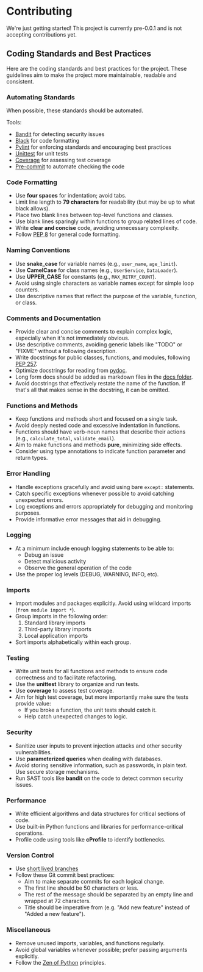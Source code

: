 # Contributing

We're just getting started! This project is currently pre-0.0.1 and is not
accepting contributions yet.

## Coding Standards and Best Practices

Here are the coding standards and best practices for the project. These
guidelines aim to make the project more maintainable, readable and consistent.

### Automating Standards

When possible, these standards should be automated.

Tools:

- [Bandit](https://bandit.readthedocs.io/) for detecting security issues
- [Black](https://black.readthedocs.io/) for code formatting
- [Pylint](https://black.readthedocs.io/) for enforcing standards and
  encouraging best practices
- [Unittest](https://docs.python.org/3/library/unittest.html) for unit tests
- [Coverage](https://coverage.readthedocs.io/) for assessing test coverage
- [Pre-commit](https://pre-commit.com/) to automate checking the code

### Code Formatting

- Use **four spaces** for indentation; avoid tabs.
- Limit line length to **79 characters** for readability (but may be up to what black allows).
- Place two blank lines between top-level functions and classes.
- Use blank lines sparingly within functions to group related lines of code.
- Write **clear and concise** code, avoiding unnecessary complexity.
- Follow [PEP 8](https://peps.python.org/pep-0008/) for general code
  formatting.

### Naming Conventions

- Use **snake_case** for variable names (e.g., `user_name`, `age_limit`).
- Use **CamelCase** for class names (e.g., `UserService`, `DataLoader`).
- Use **UPPER_CASE** for constants (e.g., `MAX_RETRY_COUNT`).
- Avoid using single characters as variable names except for simple loop
  counters.
- Use descriptive names that reflect the purpose of the variable, function, or
  class.

### Comments and Documentation

- Provide clear and concise comments to explain complex logic, especially when
  it's not immediately obvious.
- Use descriptive comments, avoiding generic labels like "TODO" or "FIXME"
  without a following description.
- Write docstrings for public classes, functions, and modules, following
  [PEP 257](https://peps.python.org/pep-0257/).
- Optimize docstrings for reading from
  [pydoc](https://docs.python.org/3/library/pydoc.html).
- Long form docs should be added as markdown files in the
  [docs folder](./docs).
- Avoid docstrings that effectively restate the name of the function. If that's
  all that makes sense in the docstring, it can be omitted.

### Functions and Methods

- Keep functions and methods short and focused on a single task.
- Avoid deeply nested code and excessive indentation in functions.
- Functions should have verb-noun names that describe their actions (e.g.,
  `calculate_total`, `validate_email`).
- Aim to make functions and methods **pure**, minimizing side effects.
- Consider using type annotations to indicate function parameter and return
  types.

### Error Handling

- Handle exceptions gracefully and avoid using bare `except:` statements.
- Catch specific exceptions whenever possible to avoid catching unexpected
  errors.
- Log exceptions and errors appropriately for debugging and monitoring
  purposes.
- Provide informative error messages that aid in debugging.

### Logging

- At a minimum include enough logging statements to be able to:
  - Debug an issue
  - Detect malicious activity
  - Observe the general operation of the code
- Use the proper log levels (DEBUG, WARNING, INFO, etc).

### Imports

- Import modules and packages explicitly. Avoid using wildcard imports
  (`from module import *`).
- Group imports in the following order:
  1. Standard library imports
  2. Third-party library imports
  3. Local application imports
- Sort imports alphabetically within each group.

### Testing

- Write unit tests for all functions and methods to ensure code correctness and
  to facilitate refactoring.
- Use the **unittest** library to organize and run tests.
- Use **coverage** to assess test coverage.
- Aim for high test coverage, but more importantly make sure the tests provide value:
  - If you broke a function, the unit tests should catch it.
  - Help catch unexpected changes to logic.

### Security

- Sanitize user inputs to prevent injection attacks and other security
  vulnerabilities.
- Use **parameterized queries** when dealing with databases.
- Avoid storing sensitive information, such as passwords, in plain text. Use
  secure storage mechanisms.
- Run SAST tools like **bandit** on the code to detect common security issues.

### Performance

- Write efficient algorithms and data structures for critical sections of code.
- Use built-in Python functions and libraries for performance-critical
  operations.
- Profile code using tools like **cProfile** to identify bottlenecks.

### Version Control

- Use [short lived branches](https://trunkbaseddevelopment.com/)
- Follow these Git commit best practices:
  - Aim to make separate commits for each logical change.
  - The first line should be 50 characters or less.
  - The rest of the message should be separated by an empty line and wrapped at 72 characters.
  - Title should be imperative from (e.g. "Add new feature" instead of "Added a new feature").

### Miscellaneous

- Remove unused imports, variables, and functions regularly.
- Avoid global variables whenever possible; prefer passing arguments
  explicitly.
- Follow the [Zen of Python](https://www.python.org/dev/peps/pep-0020/)
  principles.
